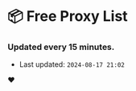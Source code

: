 # :package: Free Proxy List
### Updated every 15 minutes.

- Last updated: `2024-08-17 21:02`

:heart:
